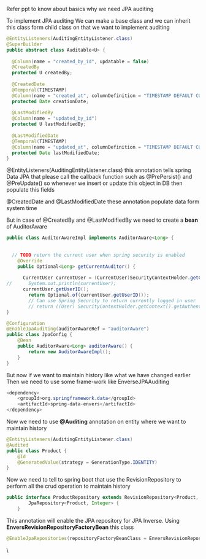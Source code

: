 
Refer  ppt to know about basics why we need JPA auditing 

To implement  JPA auditing 
We can make a base class and we can inherit this class form  child class on that we want to implement  auditing

```Java
@EntityListeners(AuditingEntityListener.class)  
@SuperBuilder  
public abstract class Auditable<U> {  
  
  @Column(name = "created_by_id", updatable = false)  
  @CreatedBy  
  protected U createdBy;  
  
  @CreatedDate  
  @Temporal(TIMESTAMP)  
  @Column(name = "created_at", columnDefinition = "TIMESTAMP DEFAULT CURRENT_TIMESTAMP", updatable = false)  
  protected Date creationDate;  
  
  @LastModifiedBy  
  @Column(name = "updated_by_id")  
  protected U lastModifiedBy;  
  
  @LastModifiedDate  
  @Temporal(TIMESTAMP)  
  @Column(name = "updated_at", columnDefinition = "TIMESTAMP DEFAULT CURRENT_TIMESTAMP")  
  protected Date lastModifiedDate;  
}
```

@EntityListeners(AuditingEntityListener.class)   this annotation tells spring Data JPA that please call the callback function such as @PrePersist() and @PreUpdate() so whenever we insert or update this object in DB then populate this fields

@CreatedDate   and  @LastModifiedDate  these annotation populate data form system time 

But in case of @CreatedBy  and  @LastModifiedBy   we need to create a **bean** of AuditorAware

```Java
public class AuditorAwareImpl implements AuditorAware<Long> {  
  
  
  // TODO return the current user when spring security is enabled  
    @Override  
    public Optional<Long> getCurrentAuditor() {  
  
      CurrentUser currentUser = (CurrentUser)SecurityContextHolder.getContext().getAuthentication().getPrincipal();  
//      System.out.println(currentUser);  
      currentUser.getUserID();  
        return Optional.of(currentUser.getUserID());  
        // Can use Spring Security to return currently logged in user  
        // return ((User) SecurityContextHolder.getContext().getAuthentication().getPrincipal()).getUsername()    }  
}
```

```Java
@Configuration  
@EnableJpaAuditing(auditorAwareRef = "auditorAware")  
public class JpaConfig {  
    @Bean  
    public AuditorAware<Long> auditorAware() {  
        return new AuditorAwareImpl();  
    }  
}
```

But now if we want to maintain history like what we have changed earlier
Then we need to use some frame-work like EnverseJPAAuditing
```Java
<dependency>  
    <groupId>org.springframework.data</groupId>  
    <artifactId>spring-data-envers</artifactId>  
</dependency>
```

Now we need to use **@Auditing** annotation on entity where we want to maintain history

```Java
@EntityListeners(AuditingEntityListener.class)  
@Audited  
public class Product {  
    @Id  
    @GeneratedValue(strategy = GenerationType.IDENTITY)
}
```

Now we need to tell to spring boot that use the RevisionRepository to perform all the crud operation to maintain history

```Java
public interface ProductRepository extends RevisionRepository<Product, Integer,Integer> ,  
        JpaRepository<Product, Integer> {
    }
```

This annotation will enable the JPA repository for JPA Inverse. 
Using **EnversRevisionRepositoryFactoryBean** this class
```Java
@EnableJpaRepositories(repositoryFactoryBeanClass = EnversRevisionRepositoryFactoryBean.class)
```
\